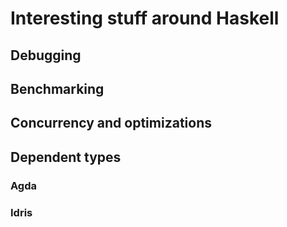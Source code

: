 # Interesting stuff around Haskell

## Debugging

## Benchmarking

## Concurrency and optimizations

## Dependent types

### Agda

### Idris
